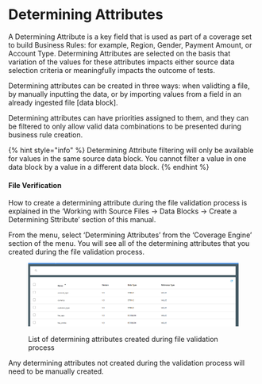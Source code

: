 # Determining Attributes

A Determining Attribute is a key field that is used as part of a coverage set to build Business Rules: for example, Region, Gender, Payment Amount, or Account Type. Determining Attributes are selected on the basis that variation of the values for these attributes impacts either source data selection criteria or meaningfully impacts the outcome of tests.

Determining attributes can be created in three ways: when validting a file, by manually inputting the data, or by importing values from a field in an already ingested file \[data block].

Determining attributes can have priorities assigned to them, and they can be filtered to only allow valid data combinations to be presented during business rule creation.

{% hint style="info" %}
Determining Attribute filtering will only be available for values in the same source data block.  You cannot filter a value in one data block by a value in a different data block.
{% endhint %}

#### File Verification

How to create a determining attribute during the file validation process is explained in the ‘Working with Source Files -> Data Blocks -> Create a Determining Sttribute’ section of this manual.&#x20;

From the menu, select ‘Determining Attributes’ from the ‘Coverage Engine’ section of the menu.  You will see all of the determining attributes that you created during the file validation process.

<figure><img src="../../../../../.gitbook/assets/image (29) (1).png" alt=""><figcaption><p>List of determining attributes created during file validation process</p></figcaption></figure>

Any determining attributes not created during the validation process will need to be manually created.
